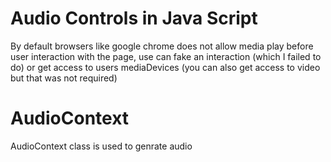 # Audio Controls in Java Script
By default browsers like google chrome does not allow media play before user interaction with the page, use can fake an interaction (which I failed to do)
or get access to users mediaDevices (you can also get access to video but that was not required)

# AudioContext
AudioContext class is used to genrate audio 